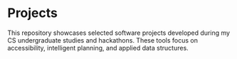# Projects
This repository showcases selected software projects developed during my CS undergraduate studies and hackathons. These tools focus on accessibility, intelligent planning, and applied data structures.
